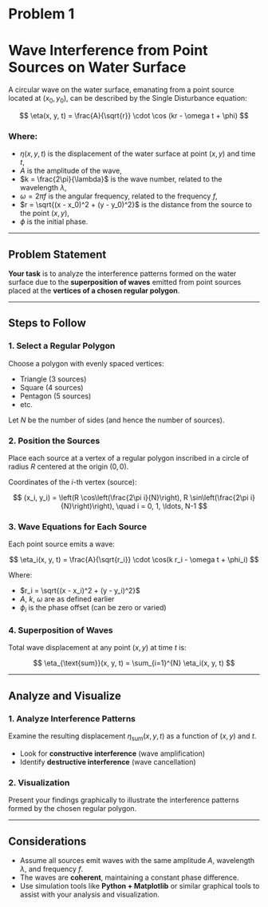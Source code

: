 # Problem 1

#  Wave Interference from Point Sources on Water Surface

A circular wave on the water surface, emanating from a point source located at $(x_0, y_0)$, can be described by the Single Disturbance equation:

$$
\eta(x, y, t) = \frac{A}{\sqrt{r}} \cdot \cos (kr - \omega t + \phi)
$$

### Where:
- $\eta(x, y, t)$ is the displacement of the water surface at point $(x, y)$ and time $t$,
- $A$ is the amplitude of the wave,
- $k = \frac{2\pi}{\lambda}$ is the wave number, related to the wavelength $\lambda$,
- $\omega = 2\pi f$ is the angular frequency, related to the frequency $f$,
- $r = \sqrt{(x - x_0)^2 + (y - y_0)^2}$ is the distance from the source to the point $(x, y)$,
- $\phi$ is the initial phase.

---

##  Problem Statement

**Your task** is to analyze the interference patterns formed on the water surface due to the **superposition of waves** emitted from point sources placed at the **vertices of a chosen regular polygon**.

---

##  Steps to Follow

### 1. Select a Regular Polygon
Choose a polygon with evenly spaced vertices:
- Triangle (3 sources)
- Square (4 sources)
- Pentagon (5 sources)
- etc.

Let $N$ be the number of sides (and hence the number of sources).

### 2. Position the Sources
Place each source at a vertex of a regular polygon inscribed in a circle of radius $R$ centered at the origin $(0, 0)$.

Coordinates of the $i$-th vertex (source):

$$
(x_i, y_i) = \left(R \cos\left(\frac{2\pi i}{N}\right), R \sin\left(\frac{2\pi i}{N}\right)\right), \quad i = 0, 1, \ldots, N-1
$$

### 3. Wave Equations for Each Source

Each point source emits a wave:

$$
\eta_i(x, y, t) = \frac{A}{\sqrt{r_i}} \cdot \cos(k r_i - \omega t + \phi_i)
$$

Where:
- $r_i = \sqrt{(x - x_i)^2 + (y - y_i)^2}$
- $A$, $k$, $\omega$ are as defined earlier
- $\phi_i$ is the phase offset (can be zero or varied)

### 4. Superposition of Waves

Total wave displacement at any point $(x, y)$ at time $t$ is:

$$
\eta_{\text{sum}}(x, y, t) = \sum_{i=1}^{N} \eta_i(x, y, t)
$$

---
##  Analyze and Visualize

### 1. Analyze Interference Patterns
Examine the resulting displacement $\eta_{\text{sum}}(x, y, t)$ as a function of $(x, y)$ and $t$.
- Look for **constructive interference** (wave amplification)
- Identify **destructive interference** (wave cancellation)

### 2. Visualization
Present your findings graphically to illustrate the interference patterns formed by the chosen regular polygon.

---

##  Considerations

- Assume all sources emit waves with the same amplitude $A$, wavelength $\lambda$, and frequency $f$.
- The waves are **coherent**, maintaining a constant phase difference.
- Use simulation tools like **Python + Matplotlib** or similar graphical tools to assist with your analysis and visualization.


